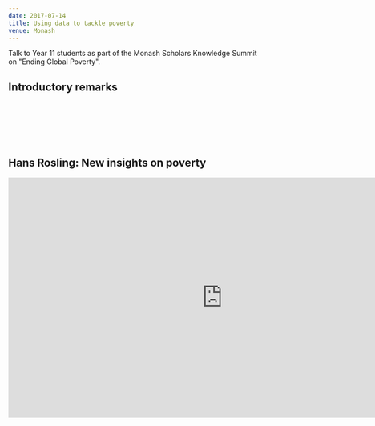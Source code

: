 ```yaml
---
date: 2017-07-14
title: Using data to tackle poverty
venue: Monash
---
```


Talk to Year 11 students as part of the Monash Scholars Knowledge Summit on "Ending Global Poverty".

## Introductory remarks

<div id='speakerdeck'>
  <p><script async class="speakerdeck-embed" data-id="76196e31c719406ea211a89be8d92ef7" data-ratio="1.33333333333333" src="//speakerdeck.com/assets/embed.js"></script><br>
  </p>
</div>

&nbsp;

&nbsp;

## Hans Rosling: New insights on poverty

<iframe src="https://embed.ted.com/talks/hans_rosling_reveals_new_insights_on_poverty" width="854px" height="480px" frameborder="0" scrolling="no" webkitAllowFullScreen mozallowfullscreen allowFullScreen></iframe>
